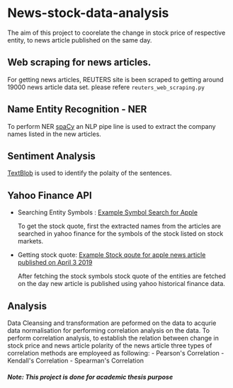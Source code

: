 # News-stock-data-analysis

  The aim of this project to coorelate the change in stock price of respective entity, to news article published on the same day.
  
## Web scraping for news articles.

  For getting news articles, REUTERS site is been scraped to getting around 19000 news article data set.
  please refere `reuters_web_scraping.py`
  
## Name Entity Recognition - NER

  To perform NER [spaCy](https://spacy.io/) an NLP pipe line is used to extract the company names listed in the new articles.
  
## Sentiment Analysis

[TextBlob](https://textblob.readthedocs.io/en/dev/#) is used to identify the polaity of the sentences.

## Yahoo Finance API

- Searching Entity Symbols : [Example Symbol Search for Apple](https://query2.finance.yahoo.com/v1/finance/search?q=Apple&quotesCount=3&newsCount=0&quotesQueryId=tss_match_phrase_query&multiQuoteQueryId=multi_quote_single_token_query&newsQueryId=news_ss_symbols&enableCb=false&enableNavLinks=false)

  To get the stock quote, first the extracted names from the articles are searched in yahoo finance for the symbols of the stock listed on stock markets.

- Getting stock quote: [Example Stock qoute for apple news article published on April 3 2019](https://query2.finance.yahoo.com/v8/finance/chart/AAPL?formatted=true&lang=en-US&region=us&period1=1554210000&period2=1554210000&interval=1d)

  After fetching the stock symbols stock quote of the entities are fetched on the day new article is published using yahoo historical finance data.

## Analysis

  Data Cleansing and transformation are peformed on the data to acqurie data normalisation for performing correlation analysis on the data. To perform correlation analysis, to establish the relation between change in stock price and news article polarity of the news article three types of correlation methods are employeed as following:
    - Pearson's Correlation
    - Kendall's Correlation
    - Spearman's Correlation
  
##### Note: This project is done for academic thesis purpose
